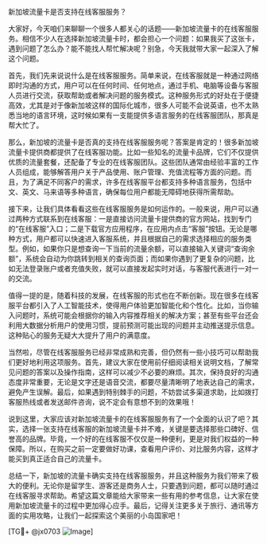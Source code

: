 新加坡流量卡是否支持在线客服服务？

大家好，今天咱们来聊聊一个很多人都关心的话题——新加坡流量卡的在线客服服务。相信不少人在选择新加坡流量卡时，都会担心一个问题：如果我买了这张卡，遇到问题了怎么办？能不能找人帮忙解决呢？别急，今天我就带大家一起深入了解这个问题。

首先，我们先来说说什么是在线客服服务。简单来说，在线客服就是一种通过网络即时沟通的方式，用户可以在任何时间、任何地点，通过手机、电脑等设备与客服人员进行交流，获取帮助或者解决问题的服务模式。这种服务形式的好处在于便捷高效，尤其是对于像新加坡这样的国际化城市，很多人可能不会说英语，也不太熟悉当地的语言环境，这时候如果有一支能提供多语言服务的在线客服团队，那真是帮大忙了。

那么，新加坡的流量卡是否真的支持在线客服服务呢？答案是肯定的！很多新加坡流量卡提供商都提供了在线客服功能。比如一些知名的流量卡品牌，它们不仅提供优质的流量套餐，还配备了专业的在线客服团队。这些团队通常由经验丰富的工作人员组成，能够解答用户关于产品使用、账户管理、充值流程等方面的问题。而且，为了满足不同客户的需求，许多在线客服平台都支持多种语言服务，包括中文、英文、马来语等多种语言，确保每位用户都能无障碍地获得所需帮助。

接下来，让我们具体看看这些在线客服服务是如何运作的。一般来说，用户可以通过两种方式联系到在线客服：一是直接访问流量卡提供商的官方网站，找到专门的“在线客服”入口；二是下载官方应用程序，在应用内点击“客服”按钮。无论是哪种方式，用户都可以快速进入客服系统，并且根据自己的需求选择相应的服务类型。例如，如果你只是想查询一下当前的流量余额，可以直接输入关键词“查询余额”，系统会自动为你跳转到相关的查询页面；而如果你遇到了更复杂的问题，比如无法登录账户或者充值失败，就可以直接发起实时对话，与客服代表进行一对一的交流。

值得一提的是，随着科技的发展，在线客服的形式也在不断创新。现在很多在线客服平台都引入了人工智能技术，使得用户体验更加智能化和个性化。比如，当你输入问题时，系统可能会根据你的输入内容推荐相关的解决方案；甚至有些平台还会利用大数据分析用户的使用习惯，提前预测可能出现的问题并主动推送提示信息。这种贴心的服务无疑大大提升了用户的满意度。

当然啦，尽管在线客服服务已经非常成熟和完善，但仍然有一些小技巧可以帮助我们更好地利用这项服务。首先，建议大家在使用前仔细阅读相关说明文档，了解常见问题的答案以及操作指南，这样可以减少不必要的麻烦。其次，保持良好的沟通态度非常重要，无论是文字还是语音交流，都要尽量清晰明了地表达自己的需求，避免产生误解。最后，如果遇到特别棘手的问题，不妨尝试多渠道求助，比如拨打客服热线或者发送邮件咨询，说不定会有意想不到的效果哦！

说到这里，大家应该对新加坡流量卡的在线客服服务有了一个全面的认识了吧？其实，选择一张支持在线客服的新加坡流量卡并不难，关键是要选择那些口碑好、信誉高的品牌。毕竟，一个好的在线客服不仅仅是一种便利，更是对我们权益的一种保障。所以，在购买之前一定要做好功课，查看用户评价、对比服务内容，这样才能买到真正适合自己的流量卡。

总结一下，新加坡的流量卡确实支持在线客服服务，并且这种服务为我们带来了极大的便利。无论你是留学生、游客还是商务人士，只要遇到问题，都可以随时通过在线客服寻求帮助。希望这篇文章能给大家带来一些有用的参考信息，让大家在使用新加坡流量卡的过程中更加得心应手。最后，记得关注更多关于旅行、通讯等方面的实用攻略，让我们一起探索这个美丽的小岛国家吧！

[TG💪+ @jx0703 ![Image](https://github.com/user-attachments/assets/dbca1d08-cadb-493c-b0ec-ad6f7a83f270)]